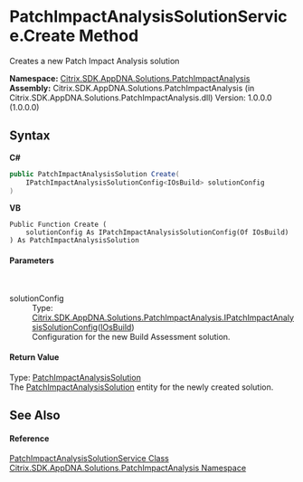 # PatchImpactAnalysisSolutionService.Create Method 
 

Creates a new Patch Impact Analysis solution

**Namespace:**&nbsp;<a href="871ad9a2-386c-600b-6667-036c2dd65206">Citrix.SDK.AppDNA.Solutions.PatchImpactAnalysis</a><br />**Assembly:**&nbsp;Citrix.SDK.AppDNA.Solutions.PatchImpactAnalysis (in Citrix.SDK.AppDNA.Solutions.PatchImpactAnalysis.dll) Version: 1.0.0.0 (1.0.0.0)

## Syntax

**C#**
```csharp
public PatchImpactAnalysisSolution Create(
	IPatchImpactAnalysisSolutionConfig<IOsBuild> solutionConfig
)
```

**VB**
```vbnet
Public Function Create ( 
	solutionConfig As IPatchImpactAnalysisSolutionConfig(Of IOsBuild)
) As PatchImpactAnalysisSolution
```


#### Parameters
&nbsp;<dl><dt>solutionConfig</dt><dd>Type: <a href="8ce27c76-6256-0608-96b4-e2a860b96133">Citrix.SDK.AppDNA.Solutions.PatchImpactAnalysis.IPatchImpactAnalysisSolutionConfig</a>(<a href="18c5c74b-7b8c-6c69-93cb-cfee988776b7">IOsBuild</a>)<br />Configuration for the new Build Assessment solution.</dd></dl>

#### Return Value
Type: <a href="eaff2abf-b1ac-9bf5-97f3-ad37748db96b">PatchImpactAnalysisSolution</a><br />The <a href="eaff2abf-b1ac-9bf5-97f3-ad37748db96b">PatchImpactAnalysisSolution</a> entity for the newly created solution.

## See Also


#### Reference
<a href="0872dee4-80bd-60f7-b836-4d6d326b023a">PatchImpactAnalysisSolutionService Class</a><br /><a href="871ad9a2-386c-600b-6667-036c2dd65206">Citrix.SDK.AppDNA.Solutions.PatchImpactAnalysis Namespace</a><br />